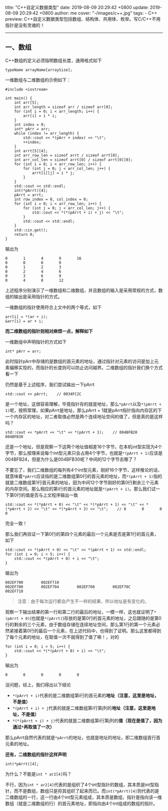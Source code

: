 title: "C++自定义数据类型"
date: 2019-08-09 20:29:42 +0800
update: 2019-08-09 20:29:42 +0800
author: me
cover: "-/images/c++.jpg"
tags:
    - C++
preview: C++自定义数据类型包括数组、结构体、共用体、枚举。写C/C++不用指针是没有灵魂的！

---

## 一、数组

C++数组的定义必须指明数组长度，通用格式如下

```
typeName arrayName[arraySize];
```

一维数组与二维数组的示例如下：

```
#include <iostream>

int main() {
	int arr[5];
	int arr_length = sizeof arr / sizeof arr[0];
	for (int i = 0; i < arr_length; i++) {
		arr[i] = i * i;
	}
	int index = 0;
	int* pArr = arr;
	while (index != arr_length) {
		std::cout << *(pArr + index) << "\t";
		++index;
	}
	int arrt[5][4];
	int arr_row_len = sizeof arrt / sizeof arrt[0];
	int arr_col_len = sizeof arrt[0] / sizeof arrt[0][0];
	for (int i = 0; i < arr_row_len; i++) {
		for (int j = 0; j < arr_col_len; j++) {
			arrt[i][j] = i * j;
		}
	}
	std::cout << std::endl;
	int(*pArrt)[4];
	pArrt = arrt;
	int row_index = 0, col_index = 0;
	for (int i = 0; i < arr_row_len; i++) {
		for (int j = 0; j < arr_col_len; j++) {
			std::cout << *(*(pArrt + i) + j) << "\t";
		}
		std::cout << std::endl;
	}
	std::cin.get();
	return 0;
}
```

输出为

```
0       1       4       9       16
0       0       0       0
0       1       2       3
0       2       4       6
0       3       6       9
0       4       8       12
```

上述程序分别演示了一维数组和二维数组，并且数组的输入是采用常规的方式，数组的输出是采用指针的方式。

一维数组的指针使用符合上文中的两个等式，如下

```
arr[i] = *(ar + i);
&arr[i] = ar + i; 
```

**而二维数组的指针则相对麻烦一点，解释如下**

一维数组中声明指针的方式如下

```
int* pArr = arr;
```

此时指针pArr中存储的是数组的首元素的地址，通过指针对元素的访问是加上元素偏移实现的，而指针的长度则可以防止访问越界。二维数组的指针我们换个方式看一下

仍然是基于上述程序，我们尝试输出一下pArrt

```
std::cout << pArrt;    // 0034FC2C
```

是一个地址，这很容易理解，毕竟指针存的就是地址，那么`*pArrt`以及`*(pArrt + 1)`呢，按照常理，如果pArrt是地址，那么pArrt + 1就是pArrt指针指向内存区的下一个内存区的地址，对二者取值必然是两个连续地址空间的值了，但是真的是这样吗？

```
std::cout << *pArrt << "\t" << *(pArrt + 1);    // 004BFB20        004BFB30
```

还是一个地址，但是观察一下这两个地址值相差16个字节，在本机int型实现为4个字节，那么按理来说每个int型元素只会占用4个字节，也就是`*(pArrt + 1)`应该是004BFB24，但是为什么是004BFB30呢？中间的12个字节去哪了？

不要忘了，我们二维数组的每列有4个int型元素，刚好16个字节，这样推论的话，就意味着`*pArrt`应该指的是二维数组第0行的首元素的地址，而`*(pArrt + 1)`指的就是二维数组第1行首元素的地址，因为中间12个字节刚好的第0行剩余三个元素的内存空间。那么相应的第i行的首元素的地址就是`*(pArrt + i)`。那么我们试一下第0行的值是否与上文程序输出一致



```
std::cout << *(*pArrt + 0) << "\t" << *(*pArrt + 1) << "\t" << *(*pArrt + 2) << "\t" << *(*pArrt + 3) << "\t";    // 0       0       0       0
```

完全一致！

那么我们再验证一下第0行的第四个元素的最后一个元素是否是第1行的首元素，如下

```
std::cout << *(pArrt + 0) << "\t" << *(pArrt + 1) << std::endl;
for (int i = 0; i < 5; i++) {
    std::cout << *(pArrt + 0) + i << "\t";
}
```

输出为

```
002EF700        002EF710
002EF700        002EF704        002EF708        002EF70C        002EF710
```

> 注意：由于每次运行都会产生不一样的结果，所以地址是有变化的。

观察一下输出结果的第一行和第二行的最后的地址，一模一样，这也就证明了`*(pArrt + 0)`(也就是`*(pArrt)`)存放的是第0行的首元素的地址，之后跟随的是第0行的剩余的三个元素，由于数组存储在连续地址空间，那么第1行的第一个元素必然紧接着第0行的最后一个元素，在上述代码中，也得到了证明。那么这里都得到了每个元素的地址，在取值一次不就得到了值了嘛！，对的


```
for (int i = 0; i < 5; i++) {
    std::cout << *(*(pArrt + 0) + i) << "\t";
}
```

输出为

```
0       0       0       0       0
```

没问题，综上，我们得出以下结论

+ `*(pArrt + i)`代表的是二维数组第i行的首元素的**地址（注意，这里是地址，不是值）**
+ `*(pArrt + i) + j`代表的就是二维数组第i行第j列的**地址（注意，这里是地址，不是值）**
+ `*(*(pArrt + i) + j)`代表的就是二维数组第i行第j列的**值（现在是值了，因为通过`*`再取值了一次）**

那么pArrt自然代表的就是`*pArrt`的地址，也就是地址的地址，即二维数组首行首元素的地址。

**还有，二维数组的指针这样声明**

```
int(*pArrt)[4];
```

为什么？不能是`int * ar2[4]`吗？

不行，因为`int * ar2[4]`代表的是组织了4个int型指针的数组，其本质是int型指针，而不是数组，数组只是将其组织了起来而已。而`int(*pArrt)[4]`则代表的是二维数组的一行，这一行由4个int型元素组成，其本质是数组，指针是指向该一维数组（就是二维数组的行）的首元素地址，即指向由4个int组成的数组的指针。